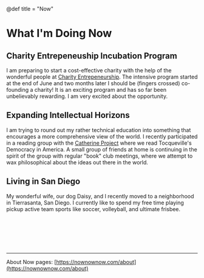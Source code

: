 @def title = "Now"

# What I'm Doing Now

## Charity Entrepeneuship Incubation Program
I am preparing to start a cost-effective charity with the help of the wonderful people at [Charity Entrepeneurship](https://www.charityentrepreneurship.com/). The intensive program started at the end of June and two months later I should be (fingers crossed) co-founding a charity! It is an exciting program and has so far been unbelievably rewarding. I am very excited about the opportunity.

## Expanding Intellectual Horizons
I am trying to round out my rather technical education into something that encourages a more comprehensive view of the world. I recently participated in a reading group with the [Catherine Project](https://catherineproject.org/) where we read Tocqueville's Democracy in America. A small group of friends at home is continuing in the spirit of the group with regular "book" club meetings, where we attempt to wax philosophical about the ideas out there in the world.

## Living in San Diego
My wonderful wife, our dog Daisy, and I recently moved to a neighborhood in Tierrasanta, San Diego. I currently like to spend my free time playing pickup active team sports like soccer, volleyball, and ultimate frisbee.


&nbsp;  

&nbsp;   

&nbsp;  



---
About Now pages: [https://nownownow.com/about](https://nownownow.com/about)
